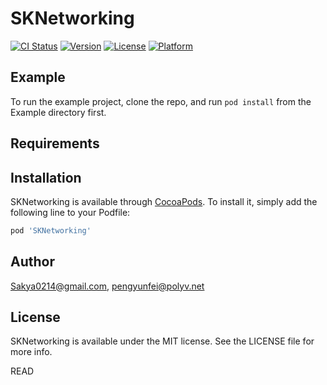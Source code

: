 # SKNetworking

[![CI Status](https://img.shields.io/travis/Sakya0214@gmail.com/SKNetworking.svg?style=flat)](https://travis-ci.org/Sakya0214@gmail.com/SKNetworking)
[![Version](https://img.shields.io/cocoapods/v/SKNetworking.svg?style=flat)](https://cocoapods.org/pods/SKNetworking)
[![License](https://img.shields.io/cocoapods/l/SKNetworking.svg?style=flat)](https://cocoapods.org/pods/SKNetworking)
[![Platform](https://img.shields.io/cocoapods/p/SKNetworking.svg?style=flat)](https://cocoapods.org/pods/SKNetworking)

## Example

To run the example project, clone the repo, and run `pod install` from the Example directory first.

## Requirements

## Installation

SKNetworking is available through [CocoaPods](https://cocoapods.org). To install
it, simply add the following line to your Podfile:

```ruby
pod 'SKNetworking'
```

## Author

Sakya0214@gmail.com, pengyunfei@polyv.net

## License

SKNetworking is available under the MIT license. See the LICENSE file for more info.

READ
